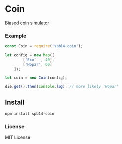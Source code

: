 # Coin

Biased coin simulator

### Example

~~~js
const Coin = require('spb14-coin');

let config = new Map([
        ['Exo'  , 40],
        ['Hopar', 60]
    ]);

let coin = new Coin(config);

die.get().then(console.log); // more likely 'Hopar'
~~~


## Install

~~~sh
npm install spb14-coin
~~~


### License

MIT License
